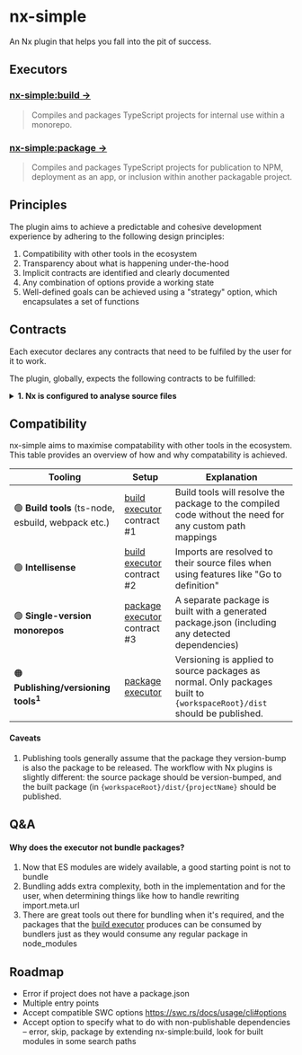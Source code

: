 # nx-simple

An Nx plugin that helps you fall into the pit of success.

## Executors

### [nx-simple:build →](./docs/executors/build.md)

> Compiles and packages TypeScript projects for internal use within a monorepo.

### [nx-simple:package →](./docs/executors/package.md)

> Compiles and packages TypeScript projects for publication to NPM, deployment as an app, or inclusion within another packagable project.

## Principles

The plugin aims to achieve a predictable and cohesive development experience by adhering to the following design principles:

1. Compatibility with other tools in the ecosystem
1. Transparency about what is happening under-the-hood
1. Implicit contracts are identified and clearly documented
1. Any combination of options provide a working state
1. Well-defined goals can be achieved using a "strategy" option, which encapsulates a set of functions

## Contracts

Each executor declares any contracts that need to be fulfiled by the user for it to work.

The plugin, globally, expects the following contracts to be fulfilled:

<details>
<summary><strong>1. Nx is configured to analyse source files</strong></summary>
<br />

**Why?** When using a single-version policy (i.e. dependencies are declared in root package.json), Nx needs to be configured to detect dependencies within modules.

**How?** Enable the `analyzeSourceFiles`. Unless you have a Lerna repo, this will be on by default.

```jsonc
// nx.json
{
  "pluginsConfig": {
    "@nrwl/js": {
      "analyzeSourceFiles": true
    }
  }
}
```

</details>

## Compatibility

nx-simple aims to maximise compatability with other tools in the ecosystem. This table provides an overview of how and why compatability is achieved.

| Tooling                                             | Setup                                                                 | Explanation                                                                                                            |
| --------------------------------------------------- | --------------------------------------------------------------------- | ---------------------------------------------------------------------------------------------------------------------- |
| 🟢 **Build tools** (ts-node, esbuild, webpack etc.) | [build executor](./docs/executors/build.md#contracts) contract #1     | Build tools will resolve the package to the compiled code without the need for any custom path mappings                |
| 🟢 **Intellisense**                                 | [build executor](./docs/executors/build.md#contracts) contract #2     | Imports are resolved to their source files when using features like "Go to definition"                                 |
| 🟢 **Single-version monorepos**                     | [package executor](./docs/executors/package.md#contracts) contract #3 | A separate package is built with a generated package.json (including any detected dependencies)                        |
| 🟠 **Publishing/versioning tools<sup>1</sup>**      | [package executor](./docs/executors/package.md#contracts)             | Versioning is applied to source packages as normal. Only packages built to `{workspaceRoot}/dist` should be published. |

#### Caveats

1. Publishing tools generally assume that the package they version-bump is also the package to be released. The workflow with Nx plugins is slightly different: the source package should be version-bumped, and the built package (in `{workspaceRoot}/dist/{projectName}` should be published.

## Q&A

#### Why does the executor not bundle packages?

1. Now that ES modules are widely available, a good starting point is not to bundle
2. Bundling adds extra complexity, both in the implementation and for the user, when determining things like how to handle rewriting import.meta.url
3. There are great tools out there for bundling when it's required, and the packages that the [build executor](./docs/executors/build.md) produces can be consumed by bundlers just as they would consume any regular package in node_modules

## Roadmap

- Error if project does not have a package.json
- Multiple entry points
- Accept compatible SWC options https://swc.rs/docs/usage/cli#options
- Accept option to specify what to do with non-publishable dependencies – error, skip, package by extending nx-simple:build, look for built modules in some search paths
